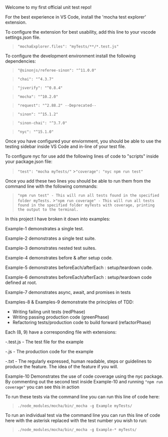 Welcome to my first official unit test repo!

For the best experience in VS Code, install the 'mocha test explorer' extension.

To configure the extension for best usability, add this line to your vscode settings.json file.

> `"mochaExplorer.files": "myTests/**/*.test.js"`

To configure the development environment install the following dependencies:

> `"@sinonjs/referee-sinon": "^11.0.0"`

> `"chai": "^4.3.7"`

> `"jsverify": "^0.8.4"`

> `"mocha": "^10.2.0"`

> `"request": "^2.88.2" --Deprecated--`

> `"sinon": "^15.1.2"`

> `"sinon-chai": "^3.7.0"`

> `"nyc": "^15.1.0"`

Once you have configured your enviornment, you should be able to use the testing sidebar inside VS Code and in-line of your test file.

To configure nyc for use add the following lines of code to "scripts" inside your package.json file:

> `"test": "mocha myTests/"` >`"coverage": "nyc npm run test"`

Once you add these two lines you should be able to run them from the command line with the following commands:

> `"npm run test" - This will run all tests found in the specified folder myTests.` >`"npm run coverage" - This will run all tests found in the specified folder myTests with coverage, printing the output to the terminal.`

In this project I have broken it down into examples:

Example-1 demonstrates a single test.

Example-2 demonstrates a single test suite.

Example-3 demonstrates nested test suites.

Example-4 demonstrates before & after setup code.

Example-5 demonstrates beforeEach/afterEach : setup/teardown code.

Example-6 demonstrates beforeEach/afterEach : setup/teardown code defined at root.

Example-7 demonstrates async, await, and promises in tests

Examples-8 & Examples-9 demonstrate the principles of TDD:

- Writing failing unit tests (redPhase)
- Writing passing production code (greenPhase)
- Refactoring tests/production code to build forward (refactorPhase)

Each (8, 9) have a corresponding file with extensions:

-.test.js - The test file for the example

-.js - The production code for the example

-.txt - The regularly expressed, human readable, steps or guidelines to produce the feature. The idea of the feature if you will.

Example-10 Demonstrates the use of code coverage using the nyc package. By commenting out the second test inside Example-10 and running `"npm run coverage"` you can see this in action

To run these tests via the command line you can run this line of code here:

> `./node_modules/mocha/bin/_mocha -g Example myTests/`

To run an individual test via the command line you can run this line of code here with the asterisk replaced with the test number you wish to run:

> `./node_modules/mocha/bin/_mocha -g Example-* myTests/`

